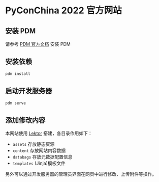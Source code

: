 # PyConChina 2022 官方网站

## 安装 PDM

请参考 [PDM 官方文档](https://pdm.fming.dev/latest/#installation) 安装 PDM

## 安装依赖

```bash
pdm install
```

## 启动开发服务器

```bash
pdm serve
```

## 添加修改内容

本网站使用 [Lektor](https://www.getlektor.com/docs) 搭建，各目录作用如下：

- `assets` 存放静态资源
- `content` 存放网站内容数据
- `databags` 存放元数据配置信息
- `templates` (Jinja)模板文件

另外可以通过开发服务器的管理员界面在网页中进行修改、上传附件等操作。
